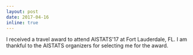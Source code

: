 ```yaml
---
layout: post
date: 2017-04-16
inline: true
---
```

I received a travel award to attend AISTATS'17 at Fort Lauderdale, FL. I am thankful to the AISTATS organizers for selecting me for the award.
